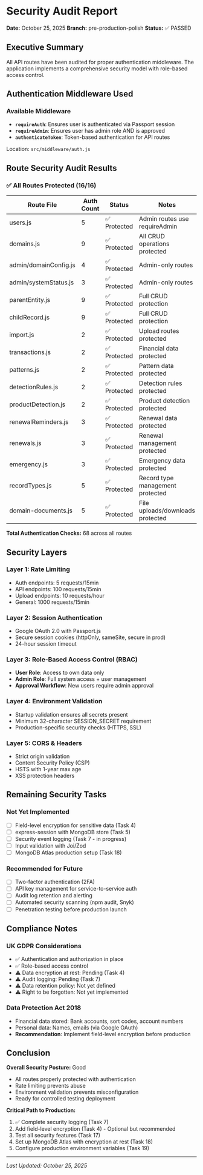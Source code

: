 # Security Audit Report
**Date:** October 25, 2025
**Branch:** pre-production-polish
**Status:** ✅ PASSED

## Executive Summary
All API routes have been audited for proper authentication middleware. The application implements a comprehensive security model with role-based access control.

## Authentication Middleware Used

### Available Middleware
- **`requireAuth`**: Ensures user is authenticated via Passport session
- **`requireAdmin`**: Ensures user has admin role AND is approved
- **`authenticateToken`**: Token-based authentication for API routes

Location: `src/middleware/auth.js`

## Route Security Audit Results

### ✅ All Routes Protected (16/16)

| Route File | Auth Count | Status | Notes |
|------------|-----------|--------|-------|
| users.js | 5 | ✅ Protected | Admin routes use requireAdmin |
| domains.js | 9 | ✅ Protected | All CRUD operations protected |
| admin/domainConfig.js | 4 | ✅ Protected | Admin-only routes |
| admin/systemStatus.js | 3 | ✅ Protected | Admin-only routes |
| parentEntity.js | 9 | ✅ Protected | Full CRUD protection |
| childRecord.js | 9 | ✅ Protected | Full CRUD protection |
| import.js | 2 | ✅ Protected | Upload routes protected |
| transactions.js | 2 | ✅ Protected | Financial data protected |
| patterns.js | 2 | ✅ Protected | Pattern data protected |
| detectionRules.js | 2 | ✅ Protected | Detection rules protected |
| productDetection.js | 2 | ✅ Protected | Product detection protected |
| renewalReminders.js | 3 | ✅ Protected | Renewal data protected |
| renewals.js | 3 | ✅ Protected | Renewal management protected |
| emergency.js | 3 | ✅ Protected | Emergency data protected |
| recordTypes.js | 5 | ✅ Protected | Record type management protected |
| domain-documents.js | 5 | ✅ Protected | File uploads/downloads protected |

**Total Authentication Checks:** 68 across all routes

## Security Layers

### Layer 1: Rate Limiting
- Auth endpoints: 5 requests/15min
- API endpoints: 100 requests/15min
- Upload endpoints: 10 requests/hour
- General: 1000 requests/15min

### Layer 2: Session Authentication
- Google OAuth 2.0 with Passport.js
- Secure session cookies (httpOnly, sameSite, secure in prod)
- 24-hour session timeout

### Layer 3: Role-Based Access Control (RBAC)
- **User Role**: Access to own data only
- **Admin Role**: Full system access + user management
- **Approval Workflow**: New users require admin approval

### Layer 4: Environment Validation
- Startup validation ensures all secrets present
- Minimum 32-character SESSION_SECRET requirement
- Production-specific security checks (HTTPS, SSL)

### Layer 5: CORS & Headers
- Strict origin validation
- Content Security Policy (CSP)
- HSTS with 1-year max age
- XSS protection headers

## Remaining Security Tasks

### Not Yet Implemented
- [ ] Field-level encryption for sensitive data (Task 4)
- [ ] express-session with MongoDB store (Task 5)
- [ ] Security event logging (Task 7 - in progress)
- [ ] Input validation with Joi/Zod
- [ ] MongoDB Atlas production setup (Task 18)

### Recommended for Future
- [ ] Two-factor authentication (2FA)
- [ ] API key management for service-to-service auth
- [ ] Audit log retention and alerting
- [ ] Automated security scanning (npm audit, Snyk)
- [ ] Penetration testing before production launch

## Compliance Notes

### UK GDPR Considerations
- ✅ Authentication and authorization in place
- ✅ Role-based access control
- ⚠️  Data encryption at rest: Pending (Task 4)
- ⚠️  Audit logging: Pending (Task 7)
- ⚠️  Data retention policy: Not yet defined
- ⚠️  Right to be forgotten: Not yet implemented

### Data Protection Act 2018
- Financial data stored: Bank accounts, sort codes, account numbers
- Personal data: Names, emails (via Google OAuth)
- **Recommendation**: Implement field-level encryption before production

## Conclusion

**Overall Security Posture:** Good
- All routes properly protected with authentication
- Rate limiting prevents abuse
- Environment validation prevents misconfiguration
- Ready for controlled testing deployment

**Critical Path to Production:**
1. ✅ Complete security logging (Task 7)
2. Add field-level encryption (Task 4) - Optional but recommended
3. Test all security features (Task 17)
4. Set up MongoDB Atlas with encryption at rest (Task 18)
5. Configure production environment variables (Task 19)

---
*Last Updated: October 25, 2025*
